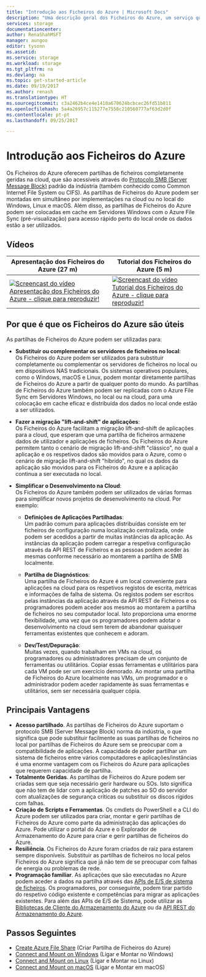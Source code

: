 ```yaml
---
title: "Introdução aos Ficheiros do Azure | Microsoft Docs"
description: "Uma descrição geral dos Ficheiros do Azure, um serviço que lhe permite criar e utilizar partilhas de ficheiros de rede na cloud com o protocolo SMB padrão da indústria."
services: storage
documentationcenter: 
author: RenaShahMSFT
manager: aungoo
editor: tysonn
ms.assetid: 
ms.service: storage
ms.workload: storage
ms.tgt_pltfrm: na
ms.devlang: na
ms.topic: get-started-article
ms.date: 09/19/2017
ms.author: renash
ms.translationtype: HT
ms.sourcegitcommit: c3a2462b4ce4e1410a670624bcbcec26fd51b811
ms.openlocfilehash: 5a4a26957c115277e7558c210560777af63d2d0f
ms.contentlocale: pt-pt
ms.lasthandoff: 09/25/2017

---
```


# <a name="introduction-to-azure-files"></a>Introdução aos Ficheiros do Azure
Os Ficheiros do Azure oferecem partilhas de ficheiros completamente geridas na cloud, que são acessíveis através do [Protocolo SMB (Server Message Block)](https://msdn.microsoft.com/library/windows/desktop/aa365233.aspx) padrão da indústria (também conhecido como Common Internet File System ou CIFS). As partilhas de Ficheiros do Azure podem ser montadas em simultâneo por implementações na cloud ou no local do Windows, Linux e macOS. Além disso, as partilhas de Ficheiros do Azure podem ser colocadas em cache em Servidores Windows com o Azure File Sync (pré-visualização) para acesso rápido perto do local onde os dados estão a ser utilizados.

## <a name="videos"></a>Vídeos
| Apresentação dos Ficheiros do Azure (27 m) | Tutorial dos Ficheiros do Azure (5 m)  |
|-|-|
| [![Screencast do vídeo Apresentação dos Ficheiros do Azure - clique para reproduzir!](./media/storage-files-introduction/azure-files-introduction-video-snapshot1.png)](https://www.youtube.com/watch?v=zlrpomv5RLs) | [![Screencast do vídeo Tutorial dos Ficheiros do Azure - clique para reproduzir!](./media/storage-files-introduction/azure-files-introduction-video-snapshot2.png)](https://channel9.msdn.com/Blogs/Azure/Azure-File-storage-with-Windows/) |

## <a name="why-azure-files-is-useful"></a>Por que é que os Ficheiros do Azure são úteis
As partilhas de Ficheiros do Azure podem ser utilizadas para:

* **Substituir ou complementar os servidores de ficheiros no local**:  
    Os Ficheiros do Azure podem ser utilizados para substituir completamente ou complementar os servidores de ficheiros no local ou em dispositivos NAS tradicionais. Os sistemas operativos populares, como o Windows, macOS e Linux, podem montar diretamente partilhas de Ficheiros do Azure a partir de qualquer ponto do mundo. As partilhas de Ficheiros do Azure também podem ser replicadas com o Azure File Sync em Servidores Windows, no local ou na cloud, para uma colocação em cache eficaz e distribuída dos dados no local onde estão a ser utilizados.

* **Fazer a migração "lift-and-shift" de aplicações**:  
    Os Ficheiros do Azure facilitam a migração lift-and-shift de aplicações para a cloud, que esperam que uma partilha de ficheiros armazene dados de utilizador e aplicações de ficheiros. Os Ficheiros do Azure permitem tanto o cenário de migração lift-and-shift "clássico", no qual a aplicação e os respetivos dados são movidos para o Azure, como o cenário de migração lift-and-shift "híbrido", no qual os dados da aplicação são movidos para os Ficheiros do Azure e a aplicação continua a ser executada no local. 

* **Simplificar o Desenvolvimento na Cloud**:  
    Os Ficheiros do Azure também podem ser utilizados de várias formas para simplificar novos projetos de desenvolvimento na cloud. Por exemplo:
    * **Definições de Aplicações Partilhadas**:  
        Um padrão comum para aplicações distribuídas consiste em ter ficheiros de configuração numa localização centralizada, onde podem ser acedidos a partir de muitas instâncias da aplicação. As instâncias da aplicação podem carregar a respetiva configuração através da API REST de Ficheiros e as pessoas podem aceder às mesmas conforme necessário ao montarem a partilha de SMB localmente.

    * **Partilha de Diagnósticos**:  
        Uma partilha de Ficheiros do Azure é um local conveniente para aplicações na cloud para os respetivos registos de escrita, métricas e informações de falha de sistema. Os registos podem ser escritos pelas instâncias da aplicação através da API REST de Ficheiros e os programadores podem aceder aos mesmos ao montarem a partilha de ficheiros no seu computador local. Isto proporciona uma enorme flexibilidade, uma vez que os programadores podem adotar o desenvolvimento na cloud sem terem de abandonar quaisquer ferramentas existentes que conhecem e adoram.

    * **Dev/Test/Depuração**:  
        Muitas vezes, quando trabalham em VMs na cloud, os programadores ou administradores precisam de um conjunto de ferramentas ou utilitários. Copiar essas ferramentas e utilitários para cada VM pode ser um exercício demorado. Ao montar uma partilha de Ficheiros do Azure localmente nas VMs, um programador e o administrador podem aceder rapidamente às suas ferramentas e utilitários, sem ser necessária qualquer cópia.

## <a name="key-benefits"></a>Principais Vantagens
* **Acesso partilhado**. As partilhas de Ficheiros do Azure suportam o protocolo SMB (Server Message Block) norma da indústria, o que significa que pode substituir facilmente as suas partilhas de ficheiros no local por partilhas de Ficheiros do Azure sem se preocupar com a compatibilidade de aplicações. A capacidade de poder partilhar um sistema de ficheiros entre vários computadores e aplicações/instâncias é uma enorme vantagem com os Ficheiros do Azure para aplicações que requerem capacidade de partilha. 
* **Totalmente Geridas**. As partilhas de Ficheiros do Azure podem ser criadas sem que seja necessário gerir hardware ou SOs. Isto significa que não tem de lidar com a aplicação de patches ao SO do servidor com atualizações de segurança críticas ou substituir os discos rígidos com falhas.
* **Criação de Scripts e Ferramentas**. Os cmdlets do PowerShell e a CLI do Azure podem ser utilizados para criar, montar e gerir partilhas de Ficheiros do Azure como parte da administração das aplicações do Azure. Pode utilizar o portal do Azure e o Explorador de Armazenamento do Azure para criar e gerir partilhas de ficheiros do Azure. 
* **Resiliência**. Os Ficheiros do Azure foram criados de raiz para estarem sempre disponíveis. Substituir as partilhas de ficheiros no local pelos Ficheiros do Azure significa que já não tem de se preocupar com falhas de energia ou problemas de rede. 
* **Programação familiar**. As aplicações que são executadas no Azure podem aceder a dados na partilha através das [APIs de E/S de sistema de ficheiros](https://msdn.microsoft.com/library/system.io.file.aspx). Os programadores, por conseguinte, podem tirar partido do respetivo código existente e competências para migrar as aplicações existentes. Para além das APIs de E/S de Sistema, pode utilizar as [Bibliotecas de Cliente do Armazenamento do Azure](https://msdn.microsoft.com/library/azure/dn261237.aspx) ou da [API REST do Armazenamento do Azure](/rest/api/storageservices/file-service-rest-api).

## <a name="next-steps"></a>Passos Seguintes
* [Create Azure File Share](storage-how-to-create-file-share.md) (Criar Partilha de Ficheiros do Azure)
* [Connect and Mount on Windows](storage-how-to-use-files-windows.md) (Ligar e Montar no Windows)
* [Connect and Mount on Linux](storage-how-to-use-files-linux.md) (Ligar e Montar no Linux)
* [Connect and Mount on macOS](storage-how-to-use-files-mac.md) (Ligar e Montar em macOS)
